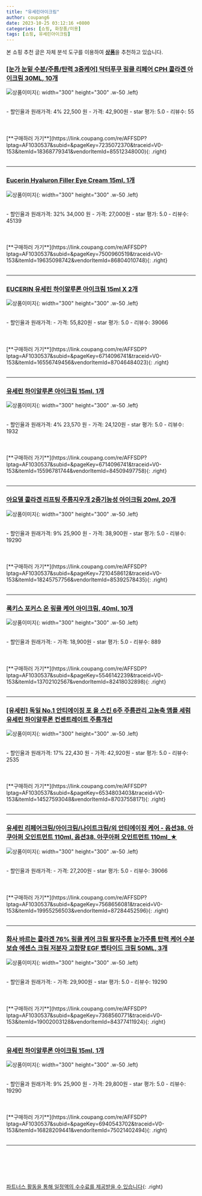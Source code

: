 ```yaml
---
title: "유세린아이크림"
author: coupang6
date: 2023-10-25 03:12:16 +0800
categories: [쇼핑, 화장품/미용]
tags: [쇼핑, 유세린아이크림]
---
```


본 쇼핑 추천 글은 자체 분석 도구를 이용하여 [**상품**](https://link.coupang.com/a/bao1ui)을 추천하고 있습니다.

### [[눈가 눈밑 수분/주름/탄력 3중케어] 닥터푸쿠 링클 리페어 CPH 콜라겐 아이크림 30ML, 10개](https://link.coupang.com/re/AFFSDP?lptag=AF1030537&subid=&pageKey=7235072370&traceid=V0-153&itemId=18368779341&vendorItemId=85512348000)

![상품이미지](https://thumbnail6.coupangcdn.com/thumbnails/remote/230x230ex/image/vendor_inventory/1c29/3fab17f7e9f298a977f28bc2a2dcb2a70d8c86e9cce373124b279257fcc9.jpg){: width="300" height="300" .w-50 .left}


<br>
- 할인율과 원래가격: 4%  22,500   원
- 가격: 42,900원
- star 평가: 5.0
- 리뷰수: 55
<br>
<br>
<br>
<br>
[**구매하러 가기**](https://link.coupang.com/re/AFFSDP?lptag=AF1030537&subid=&pageKey=7235072370&traceid=V0-153&itemId=18368779341&vendorItemId=85512348000){: .right}
<br>
<br>

---

### [Eucerin Hyaluron Filler Eye Cream 15ml, 1개](https://link.coupang.com/re/AFFSDP?lptag=AF1030537&subid=&pageKey=7500960519&traceid=V0-153&itemId=19635098742&vendorItemId=86804010748)

![상품이미지](https://thumbnail8.coupangcdn.com/thumbnails/remote/230x230ex/image/vendor_inventory/3456/32ad792639e624c07f12ff3f634d07ba5bbd0ae0cf557cf67a09f9fc7da9.png){: width="300" height="300" .w-50 .left}


<br>
- 할인율과 원래가격: 32%  34,000   원
- 가격: 27,000원
- star 평가: 5.0
- 리뷰수: 45139
<br>
<br>
<br>
<br>
[**구매하러 가기**](https://link.coupang.com/re/AFFSDP?lptag=AF1030537&subid=&pageKey=7500960519&traceid=V0-153&itemId=19635098742&vendorItemId=86804010748){: .right}
<br>
<br>

---

### [EUCERIN 유세린 하이알루론 아이크림 15ml X 2개](https://link.coupang.com/re/AFFSDP?lptag=AF1030537&subid=&pageKey=6714096741&traceid=V0-153&itemId=16556749456&vendorItemId=87046484023)

![상품이미지](https://thumbnail8.coupangcdn.com/thumbnails/remote/230x230ex/image/vendor_inventory/cbcb/598dd1599f41b43028d5b7cb8c0bbc07a97151442610a90e7a691ddd2477.jpg){: width="300" height="300" .w-50 .left}


<br>
- 할인율과 원래가격: 
- 가격: 55,820원
- star 평가: 5.0
- 리뷰수: 39066
<br>
<br>
<br>
<br>
[**구매하러 가기**](https://link.coupang.com/re/AFFSDP?lptag=AF1030537&subid=&pageKey=6714096741&traceid=V0-153&itemId=16556749456&vendorItemId=87046484023){: .right}
<br>
<br>

---

### [유세린 하이알루론 아이크림 15ml, 1개](https://link.coupang.com/re/AFFSDP?lptag=AF1030537&subid=&pageKey=6714096741&traceid=V0-153&itemId=15596781744&vendorItemId=84509497758)

![상품이미지](https://thumbnail7.coupangcdn.com/thumbnails/remote/230x230ex/image/vendor_inventory/c87a/3c2db30fd6a8ad25890b82109b181b1a05b806a0f30a308d2c6fe8ffb96f.png){: width="300" height="300" .w-50 .left}


<br>
- 할인율과 원래가격: 4%  23,570   원
- 가격: 24,120원
- star 평가: 5.0
- 리뷰수: 1932
<br>
<br>
<br>
<br>
[**구매하러 가기**](https://link.coupang.com/re/AFFSDP?lptag=AF1030537&subid=&pageKey=6714096741&traceid=V0-153&itemId=15596781744&vendorItemId=84509497758){: .right}
<br>
<br>

---

### [아요델 콜라겐 리프팅 주름지우개 2중기능성 아이크림 20ml, 20개](https://link.coupang.com/re/AFFSDP?lptag=AF1030537&subid=&pageKey=7210458612&traceid=V0-153&itemId=18245757756&vendorItemId=85392578435)

![상품이미지](https://thumbnail9.coupangcdn.com/thumbnails/remote/230x230ex/image/vendor_inventory/f4ac/e3f37b4a1a396d0305c73d7cbdfe168ced9f5cb442505f8a2365b1c7e14e.png){: width="300" height="300" .w-50 .left}


<br>
- 할인율과 원래가격: 9%  25,900   원
- 가격: 38,900원
- star 평가: 5.0
- 리뷰수: 19290
<br>
<br>
<br>
<br>
[**구매하러 가기**](https://link.coupang.com/re/AFFSDP?lptag=AF1030537&subid=&pageKey=7210458612&traceid=V0-153&itemId=18245757756&vendorItemId=85392578435){: .right}
<br>
<br>

---

### [록키스 포커스 온 링클 케어 아이크림, 40ml, 10개](https://link.coupang.com/re/AFFSDP?lptag=AF1030537&subid=&pageKey=5546142239&traceid=V0-153&itemId=13702102567&vendorItemId=82418032898)

![상품이미지](https://thumbnail8.coupangcdn.com/thumbnails/remote/230x230ex/image/vendor_inventory/af40/4069f0c9e4cdb66b68c36d1159d78e2d4820dc2c47fa8ec42349c7b3488a.jpg){: width="300" height="300" .w-50 .left}


<br>
- 할인율과 원래가격: 
- 가격: 18,900원
- star 평가: 5.0
- 리뷰수: 889
<br>
<br>
<br>
<br>
[**구매하러 가기**](https://link.coupang.com/re/AFFSDP?lptag=AF1030537&subid=&pageKey=5546142239&traceid=V0-153&itemId=13702102567&vendorItemId=82418032898){: .right}
<br>
<br>

---

### [[유세린] 독일 No.1 안티에이징 포 올 스킨 6주 주름관리 고농축 앰플 세럼 유세린 하이알루론 컨센트레이트 주름개선](https://link.coupang.com/re/AFFSDP?lptag=AF1030537&subid=&pageKey=6534803403&traceid=V0-153&itemId=14527593048&vendorItemId=87037558171)

![상품이미지](https://thumbnail10.coupangcdn.com/thumbnails/remote/230x230ex/image/vendor_inventory/4eb5/b7571579b629a6e7b5fb6a5af87ca66ba68b4a07d8015b07551580aaaf93.jpeg){: width="300" height="300" .w-50 .left}


<br>
- 할인율과 원래가격: 17%  22,430   원
- 가격: 42,920원
- star 평가: 5.0
- 리뷰수: 2535
<br>
<br>
<br>
<br>
[**구매하러 가기**](https://link.coupang.com/re/AFFSDP?lptag=AF1030537&subid=&pageKey=6534803403&traceid=V0-153&itemId=14527593048&vendorItemId=87037558171){: .right}
<br>
<br>

---

### [유세린 리페어크림/아이크림/나이트크림/외 안티에이징 케어 - 옵션38. 아쿠아퍼 오인트먼트 110ml, 옵션38. 아쿠아퍼 오인트먼트 110ml_★](https://link.coupang.com/re/AFFSDP?lptag=AF1030537&subid=&pageKey=7568656081&traceid=V0-153&itemId=19955256503&vendorItemId=87284452596)

![상품이미지](https://thumbnail7.coupangcdn.com/thumbnails/remote/230x230ex/image/vendor_inventory/039b/38b3058963e0a2ddc002e46e146a7d8a2f56e1fad800c16bdbc7a44111e8.jpg){: width="300" height="300" .w-50 .left}


<br>
- 할인율과 원래가격: 
- 가격: 27,200원
- star 평가: 5.0
- 리뷰수: 39066
<br>
<br>
<br>
<br>
[**구매하러 가기**](https://link.coupang.com/re/AFFSDP?lptag=AF1030537&subid=&pageKey=7568656081&traceid=V0-153&itemId=19955256503&vendorItemId=87284452596){: .right}
<br>
<br>

---

### [화사 바르는 콜라겐 76% 링클 케어 크림 팔자주름 눈가주름 탄력 케어 수분 보습 에센스 크림 저분자 고함량 EGF 펩타이드 크림 50ML, 3개](https://link.coupang.com/re/AFFSDP?lptag=AF1030537&subid=&pageKey=7368560771&traceid=V0-153&itemId=19002003128&vendorItemId=84377411924)

![상품이미지](https://thumbnail10.coupangcdn.com/thumbnails/remote/230x230ex/image/vendor_inventory/899b/a71e9745c1ff90a00daa5d4983278e5e38aa639ca554ef973b915d2d29e4.jpg){: width="300" height="300" .w-50 .left}


<br>
- 할인율과 원래가격: 
- 가격: 29,900원
- star 평가: 5.0
- 리뷰수: 19290
<br>
<br>
<br>
<br>
[**구매하러 가기**](https://link.coupang.com/re/AFFSDP?lptag=AF1030537&subid=&pageKey=7368560771&traceid=V0-153&itemId=19002003128&vendorItemId=84377411924){: .right}
<br>
<br>

---

### [유세린 하이알루론 아이크림 15ml, 1개](https://link.coupang.com/re/AFFSDP?lptag=AF1030537&subid=&pageKey=6940543702&traceid=V0-153&itemId=16828209441&vendorItemId=75021402494)

![상품이미지](https://thumbnail7.coupangcdn.com/thumbnails/remote/230x230ex/image/vendor_inventory/f1ad/0e5dcf4a7f7b7c0df8cee0bfccaf8b5d1e92188c6137a18e96941baf9e4f.jpg){: width="300" height="300" .w-50 .left}


<br>
- 할인율과 원래가격: 9%  25,900   원
- 가격: 29,800원
- star 평가: 5.0
- 리뷰수: 19290
<br>
<br>
<br>
<br>
[**구매하러 가기**](https://link.coupang.com/re/AFFSDP?lptag=AF1030537&subid=&pageKey=6940543702&traceid=V0-153&itemId=16828209441&vendorItemId=75021402494){: .right}
<br>
<br>

---
<br><br><br><br><br> [파트너스 활동을 통해 일정액의 수수료를 제공받을 수 있습니다](https://link.coupang.com/a/bao1ui){: .right}